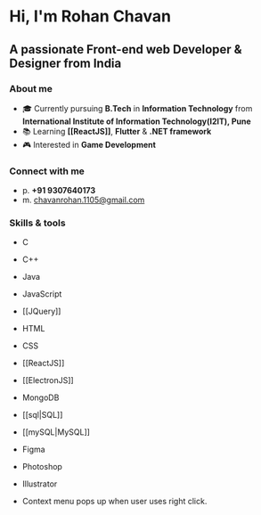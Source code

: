 # Hi, I'm Rohan Chavan
## A passionate Front-end web Developer & Designer from India

### About me
- 🎓 Currently pursuing **B.Tech** in **Information Technology** from **International Institute of Information Technology(I2IT), Pune**
- 📚 Learning **[[ReactJS]]**, **Flutter** & **.NET framework**
- 🎮 Interested in **Game Development**

### Connect with me
- p. **+91 9307640173**
- m. chavanrohan.1105@gmail.com

### Skills & tools
- C
- C++
- Java
- JavaScript
- [[JQuery]]
- HTML
- CSS
- [[ReactJS]]
- [[ElectronJS]]
- MongoDB
- [[sql|SQL]]
- [[mySQL|MySQL]]
- Figma
- Photoshop
- Illustrator


- Context menu pops up when user uses right click.
